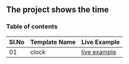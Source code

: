 
## The project shows the time
 


### Table of contents



|Sl.No| Template Name  | Live Example |
|-----|----------------|--------------|
|  01  |clock                                                  |[live example]( https://maryamasalian.github.io/clock/)|	    
